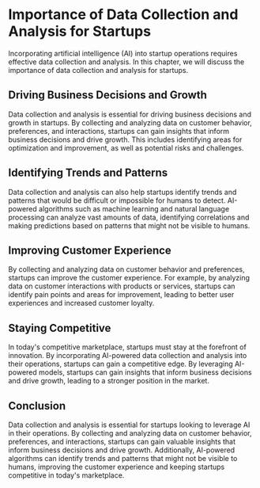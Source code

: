 Importance of Data Collection and Analysis for Startups
==========================================================================================================================

Incorporating artificial intelligence (AI) into startup operations requires effective data collection and analysis. In this chapter, we will discuss the importance of data collection and analysis for startups.

Driving Business Decisions and Growth
-------------------------------------

Data collection and analysis is essential for driving business decisions and growth in startups. By collecting and analyzing data on customer behavior, preferences, and interactions, startups can gain insights that inform business decisions and drive growth. This includes identifying areas for optimization and improvement, as well as potential risks and challenges.

Identifying Trends and Patterns
-------------------------------

Data collection and analysis can also help startups identify trends and patterns that would be difficult or impossible for humans to detect. AI-powered algorithms such as machine learning and natural language processing can analyze vast amounts of data, identifying correlations and making predictions based on patterns that might not be visible to humans.

Improving Customer Experience
-----------------------------

By collecting and analyzing data on customer behavior and preferences, startups can improve the customer experience. For example, by analyzing data on customer interactions with products or services, startups can identify pain points and areas for improvement, leading to better user experiences and increased customer loyalty.

Staying Competitive
-------------------

In today's competitive marketplace, startups must stay at the forefront of innovation. By incorporating AI-powered data collection and analysis into their operations, startups can gain a competitive edge. By leveraging AI-powered models, startups can gain insights that inform business decisions and drive growth, leading to a stronger position in the market.

Conclusion
----------

Data collection and analysis is essential for startups looking to leverage AI in their operations. By collecting and analyzing data on customer behavior, preferences, and interactions, startups can gain valuable insights that inform business decisions and drive growth. Additionally, AI-powered algorithms can identify trends and patterns that might not be visible to humans, improving the customer experience and keeping startups competitive in today's marketplace.
